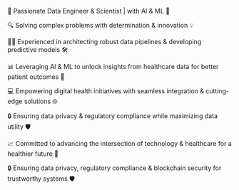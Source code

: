 🚀 Passionate Data Engineer & Scientist |  with AI & ML 🏥

🔍 Solving complex problems with determination & innovation 💡

👨‍💻 Experienced in architecting robust data pipelines & developing predictive models 🛠️

📊 Leveraging AI & ML to unlock insights from healthcare data for better patient outcomes 🧠

💻 Empowering digital health initiatives with seamless integration & cutting-edge solutions 🌐

🔒 Ensuring data privacy & regulatory compliance while maximizing data utility 🛡️

📈 Committed to advancing the intersection of technology & healthcare for a healthier future 🌟

🔒 Ensuring data privacy, regulatory compliance & blockchain security for trustworthy systems 🛡️
